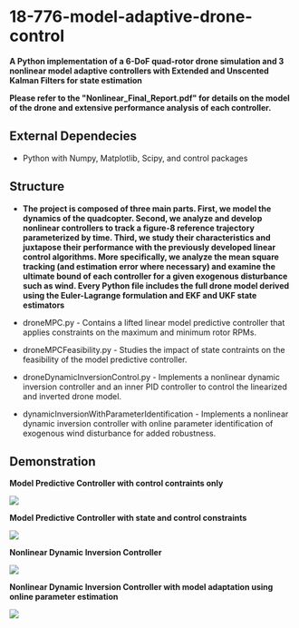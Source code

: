 # 18-776-model-adaptive-drone-control

**A Python implementation of a 6-DoF quad-rotor drone simulation and 3 nonlinear model adaptive controllers with Extended and Unscented Kalman Filters for state estimation**

**Please refer to the "Nonlinear_Final_Report.pdf" for details on the model of the drone and extensive performance analysis of each controller.**

## External Dependecies
* Python with Numpy, Matplotlib, Scipy, and control packages

## Structure
* **The project is composed of three main parts. First, we model the dynamics of the quadcopter. Second, we analyze and develop nonlinear controllers to track a figure-8 reference trajectory parameterized by time. Third, we study their characteristics and juxtapose their performance with the previously developed linear control algorithms. More specifically, we analyze the mean square tracking (and estimation error where necessary) and examine the ultimate bound of each controller for a given exogenous disturbance such as wind. Every Python file includes the full drone model derived using the Euler-Lagrange formulation and EKF and UKF state estimators**

* droneMPC.py - Contains a lifted linear model predictive controller that applies constraints on the maximum and minimum rotor RPMs.
* droneMPCFeasibility.py - Studies the impact of state contraints on the feasibility of the model predictive controller.
* droneDynamicInversionControl.py - Implements a nonlinear dynamic inversion controller and an inner PID controller to control the linearized and inverted drone model.
* dynamicInversionWithParameterIdentification - Implements a nonlinear dynamic inversion controller with online parameter identification of exogenous wind disturbance for added robustness.

## Demonstration

**Model Predictive Controller with control contraints only**

![](https://github.com/sidd-1234/18-776-model-adaptive-drone-control/blob/main/droneMPCWithControlConstraintsOnly.gif)

**Model Predictive Controller with state and control constraints**

![](https://github.com/sidd-1234/18-776-model-adaptive-drone-control/blob/main/droneMPCWithStateConstraints.gif)

**Nonlinear Dynamic Inversion Controller**

![](https://github.com/sidd-1234/18-776-model-adaptive-drone-control/blob/main/droneNDI.gif)

**Nonlinear Dynamic Inversion Controller with model adaptation using online parameter estimation**

![](https://github.com/sidd-1234/18-776-model-adaptive-drone-control/blob/main/droneAdaptiveNDI.gif)
